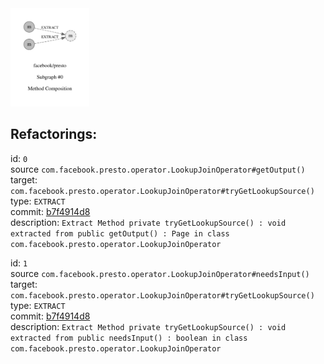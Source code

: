 <img src=subgraph_atomic_0.svg width=25%>

## Refactorings:

id: `0`\
source `com.facebook.presto.operator.LookupJoinOperator#getOutput()`\
target: `com.facebook.presto.operator.LookupJoinOperator#tryGetLookupSource()`\
type: `EXTRACT`\
commit: [b7f4914d8](https://github.com/facebook/presto/commit/b7f4914d81a7a618acf2eba52af1093fc23cfba9)\
description: `Extract Method private tryGetLookupSource() : void extracted from public getOutput() : Page in class com.facebook.presto.operator.LookupJoinOperator`

id: `1`\
source `com.facebook.presto.operator.LookupJoinOperator#needsInput()`\
target: `com.facebook.presto.operator.LookupJoinOperator#tryGetLookupSource()`\
type: `EXTRACT`\
commit: [b7f4914d8](https://github.com/facebook/presto/commit/b7f4914d81a7a618acf2eba52af1093fc23cfba9)\
description: `Extract Method private tryGetLookupSource() : void extracted from public needsInput() : boolean in class com.facebook.presto.operator.LookupJoinOperator`

